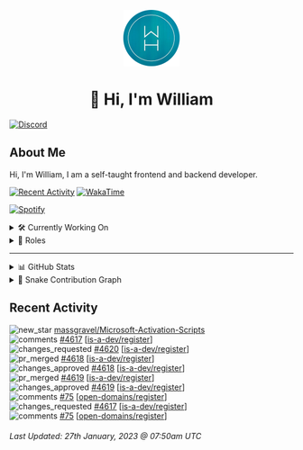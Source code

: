 <p align="center">
  <a href="https://wdh.gg">
    <img src="https://raw.githubusercontent.com/WilliamDavidHarrison/WilliamDavidHarrison/main/assets/logo.png" height="100" width="100">
  </a>
</p>

<h1 align="center">👋 Hi, I'm William</h1>

[![Discord](https://lanyard.cnrad.dev/api/853158265466257448)](https://wdh.gg/discord/account)

## About Me
Hi, I'm William, I am a self-taught frontend and backend developer.

[![Recent Activity](https://img.shields.io/badge/-Recent%20Activity-333333?style=for-the-badge&logo=github)](https://wdh.gg/activity)
[![WakaTime](https://wakatime.com/badge/user/817e29c1-e1ac-4adc-936b-37bfa447c165.svg?style=for-the-badge)](https://wdh.gg/wakatime)

[![Spotify](https://spotify-github-profile.vercel.app/api/view?uid=4kteqc82me1u1vxevzly2azqs&cover_image=true&theme=novatorem&show_offline=false&background_color=121212&bar_color=53b14f&bar_color_cover=false)](https://wdh.gg/spotify)

<details>
  <summary>🛠️ Currently Working On</summary>
  <br>

  [![Easy Script](https://img.shields.io/badge/-Easy%20Script-333333?style=for-the-badge)](https://wdh.gg/easyscript)

</details>

<details>
  <summary>💼 Roles</summary>
  <br>

  [![Future Focus Accounting](https://img.shields.io/badge/Future%20Focus%20Accounting-Developer-222222?style=for-the-badge)](https://wdh.gg/ffa/github)

  [![Open Domains](https://img.shields.io/badge/Open%20Domains-Maintainer-222222?style=for-the-badge)](https://wdh.gg/od)

  [![is-a.dev](https://img.shields.io/badge/is--a.dev-Maintainer-222222?style=for-the-badge)](https://wdh.gg/is-a-dev)

  [![is-a-good.dev](https://img.shields.io/badge/is--a--good.dev-Helper-222222?style=for-the-badge)](https://wdh.gg/is-a-good-dev)

</details>

---

<details>
  <summary>📊 GitHub Stats</summary>
  <br>

  ![GitHub Stats](https://github-readme-stats.vercel.app/api?username=williamdavidharrison&theme=algolia&show_icons=true&border_radius=8&count_private=true&include_all_commits=true)

  ![Top Languages](https://github-readme-stats.vercel.app/api/top-langs/?username=williamdavidharrison&theme=algolia&layout=compact&border_radius=8)

  ![GitHub Streak](https://streak-stats.demolab.com/?user=WilliamDavidHarrison&theme=dark)

</details>

<details>
  <summary>🐍 Snake Contribution Graph</summary>
  <br>

  ![Snake](https://github.com/WilliamDavidHarrison/WilliamDavidHarrison/blob/output/github-contribution-grid-snake.svg)

</details>

## Recent Activity

<!--RECENT_ACTIVITY:start-->
![new_star](https://cdn.jsdelivr.net/gh/Readme-Workflows/Readme-Icons@main/icons/octicons/StarredRepositoryYellow.svg) [massgravel/Microsoft-Activation-Scripts](https://github.com/massgravel/Microsoft-Activation-Scripts)<br>
![comments](https://cdn.jsdelivr.net/gh/Readme-Workflows/Readme-Icons@main/icons/octicons/Comment.svg) [#4617](https://github.com/is-a-dev/register/pull/4617#issuecomment-1406025870) [[is-a-dev/register](https://github.com/is-a-dev/register)]<br>
![changes_requested](https://cdn.jsdelivr.net/gh/Readme-Workflows/Readme-Icons@main/icons/octicons/RequestedChanges.svg) [#4620](https://github.com/is-a-dev/register/pull/4620#pullrequestreview-1271882577) [[is-a-dev/register](https://github.com/is-a-dev/register)]<br>
![pr_merged](https://cdn.jsdelivr.net/gh/Readme-Workflows/Readme-Icons@main/icons/octicons/PullRequestMerged.svg) [#4618](https://github.com/is-a-dev/register/pull/4618) [[is-a-dev/register](https://github.com/is-a-dev/register)]<br>
![changes_approved](https://cdn.jsdelivr.net/gh/Readme-Workflows/Readme-Icons@main/icons/octicons/ApprovedChanges.svg) [#4618](https://github.com/is-a-dev/register/pull/4618#pullrequestreview-1271881804) [[is-a-dev/register](https://github.com/is-a-dev/register)]<br>
![pr_merged](https://cdn.jsdelivr.net/gh/Readme-Workflows/Readme-Icons@main/icons/octicons/PullRequestMerged.svg) [#4619](https://github.com/is-a-dev/register/pull/4619) [[is-a-dev/register](https://github.com/is-a-dev/register)]<br>
![changes_approved](https://cdn.jsdelivr.net/gh/Readme-Workflows/Readme-Icons@main/icons/octicons/ApprovedChanges.svg) [#4619](https://github.com/is-a-dev/register/pull/4619#pullrequestreview-1271880845) [[is-a-dev/register](https://github.com/is-a-dev/register)]<br>
![comments](https://cdn.jsdelivr.net/gh/Readme-Workflows/Readme-Icons@main/icons/octicons/Comment.svg) [#75](https://github.com/open-domains/register/issues/75#issuecomment-1405763508) [[open-domains/register](https://github.com/open-domains/register)]<br>
![changes_requested](https://cdn.jsdelivr.net/gh/Readme-Workflows/Readme-Icons@main/icons/octicons/RequestedChanges.svg) [#4617](https://github.com/is-a-dev/register/pull/4617#pullrequestreview-1271878829) [[is-a-dev/register](https://github.com/is-a-dev/register)]<br>
![comments](https://cdn.jsdelivr.net/gh/Readme-Workflows/Readme-Icons@main/icons/octicons/Comment.svg) [#75](https://github.com/open-domains/register/issues/75#issuecomment-1404902881) [[open-domains/register](https://github.com/open-domains/register)]<br>
<!--RECENT_ACTIVITY:end-->

<!--RECENT_ACTIVITY:last_update-->
###### Last Updated: 27th January, 2023 @ 07:50am UTC
<!--RECENT_ACTIVITY:last_update_end-->
